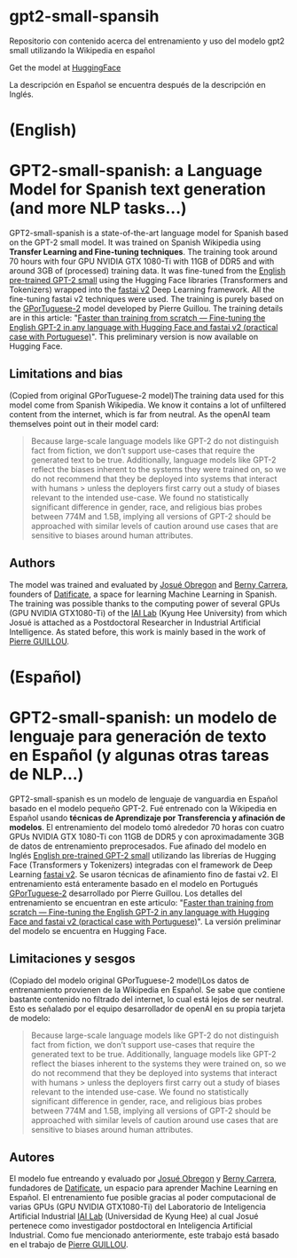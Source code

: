 # gpt2-small-spansih

Repositorio con contenido acerca del entrenamiento y uso del modelo gpt2 small utilizando la Wikipedia en español

Get the model at [HuggingFace](https://huggingface.co/datificate/gpt2-small-spanish) 

La descripción en Español se encuentra después de la descripción en Inglés.
# (English) 
# GPT2-small-spanish: a Language Model for Spanish text generation (and more NLP tasks...)
GPT2-small-spanish is a state-of-the-art language model for Spanish based on the GPT-2 small model. 
It was trained on Spanish Wikipedia using **Transfer Learning and Fine-tuning techniques**. The training took around 70 hours with four GPU NVIDIA GTX 1080-Ti with 11GB of DDR5 and with around 3GB of (processed) training data. 
It was fine-tuned from the [English pre-trained GPT-2 small](https://huggingface.co/gpt2) using the Hugging Face libraries (Transformers and Tokenizers) wrapped into the [fastai v2](https://dev.fast.ai/) Deep Learning framework. All the fine-tuning fastai v2 techniques were used.
The training is purely based on the [GPorTuguese-2](https://huggingface.co/pierreguillou/gpt2-small-portuguese) model developed by Pierre Guillou. The training details are in this article: "[Faster than training from scratch — Fine-tuning the English GPT-2 in any language with Hugging Face and fastai v2 (practical case with Portuguese)](https://medium.com/@pierre_guillou/faster-than-training-from-scratch-fine-tuning-the-english-gpt-2-in-any-language-with-hugging-f2ec05c98787)".
This preliminary version is now available on Hugging Face.
## Limitations and bias
(Copied from original GPorTuguese-2 model)The training data used for this model come from Spanish Wikipedia. We know it contains a lot of unfiltered content from the internet, which is far from neutral. As the openAI team themselves point out in their model card:
> Because large-scale language models like GPT-2 do not distinguish fact from fiction, we don’t support use-cases that require the generated text to be true. Additionally, language models like GPT-2 reflect the biases inherent to the systems they were trained on, so we do not recommend that they be deployed into systems that interact with humans > unless the deployers first carry out a study of biases relevant to the intended use-case. We found no statistically significant difference in gender, race, and religious bias probes between 774M and 1.5B, implying all versions of GPT-2 should be approached with similar levels of caution around use cases that are sensitive to biases around human attributes.
## Authors
The model was trained and evaluated by [Josué Obregon](https://www.linkedin.com/in/josue-obregon/) and [Berny Carrera](https://www.linkedin.com/in/bernycarrera/), founders of [Datificate](https://datificate.com), a space for learning Machine Learning in Spanish.
The training was possible thanks to the computing power of several GPUs (GPU NVIDIA GTX1080-Ti) of the [IAI Lab](http://iai.khu.ac.kr/) (Kyung Hee University) from which Josué is attached as a Postdoctoral Researcher in Industrial Artificial Intelligence.
As stated before, this work is mainly based in the work of [Pierre GUILLOU](https://www.linkedin.com/in/pierreguillou/).
# (Español)
# GPT2-small-spanish: un modelo de lenguaje para generación de texto en Español (y algunas otras tareas de NLP...)
GPT2-small-spanish es un modelo de lenguaje de vanguardia en Español basado en el modelo pequeño GPT-2. 
Fué entrenado con la Wikipedia en Español usando **técnicas de Aprendizaje por Transferencia y afinación de modelos**. El entrenamiento del modelo tomó alrededor 70 horas con cuatro GPUs NVIDIA GTX 1080-Ti con 11GB de DDR5 y con aproximadamente 3GB de datos de entrenamiento preprocesados. 
Fue afinado del modelo en Inglés [English pre-trained GPT-2 small](https://huggingface.co/gpt2) utilizando las librerías de Hugging Face  (Transformers y Tokenizers) integradas con el framework de Deep Learning [fastai v2](https://dev.fast.ai/). Se usaron técnicas de afinamiento fino de fastai v2.
El entrenamiento está enteramente basado en el modelo en Portugués [GPorTuguese-2](https://huggingface.co/pierreguillou/gpt2-small-portuguese) desarrollado por Pierre Guillou. Los detalles del entrenamiento se encuentran en este articulo: "[Faster than training from scratch — Fine-tuning the English GPT-2 in any language with Hugging Face and fastai v2 (practical case with Portuguese)](https://medium.com/@pierre_guillou/faster-than-training-from-scratch-fine-tuning-the-english-gpt-2-in-any-language-with-hugging-f2ec05c98787)".
La versión preliminar del modelo se encuentra en Hugging Face.
## Limitaciones y sesgos
(Copiado del modelo original GPorTuguese-2 model)Los datos de entrenamiento provienen de la Wikipedia en Español. Se sabe que contiene bastante contenido no filtrado del internet, lo cual está lejos de ser neutral. Esto es señalado por el equipo desarrollador de openAI en su propia tarjeta de modelo:
> Because large-scale language models like GPT-2 do not distinguish fact from fiction, we don’t support use-cases that require the generated text to be true. Additionally, language models like GPT-2 reflect the biases inherent to the systems they were trained on, so we do not recommend that they be deployed into systems that interact with humans > unless the deployers first carry out a study of biases relevant to the intended use-case. We found no statistically significant difference in gender, race, and religious bias probes between 774M and 1.5B, implying all versions of GPT-2 should be approached with similar levels of caution around use cases that are sensitive to biases around human attributes.
## Autores
El modelo fue entreando y evaluado por [Josué Obregon](https://www.linkedin.com/in/josue-obregon/) y [Berny Carrera](https://www.linkedin.com/in/bernycarrera/), fundadores de [Datificate](https://datificate.com), un espacio para aprender Machine Learning en Español.
El entrenamiento fue posible gracias al poder computacional de varias GPUs (GPU NVIDIA GTX1080-Ti) del Laboratorio de Inteligencia Artificial Industrial [IAI Lab](http://iai.khu.ac.kr/) (Universidad de Kyung Hee) al cual Josué pertenece como investigador postdoctoral en Inteligencia Artificial Industrial.
Como fue mencionado anteriormente, este trabajo está basado en el trabajo de [Pierre GUILLOU](https://www.linkedin.com/in/pierreguillou/).
